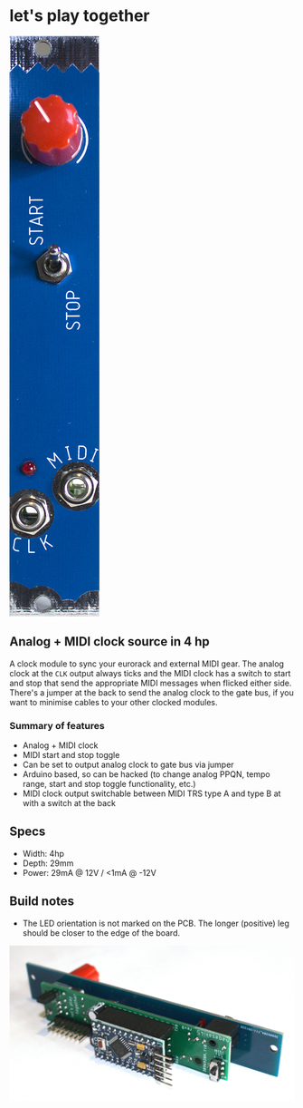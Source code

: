 # let's play together

![module front](module.jpg)

## Analog + MIDI clock source in 4 hp

A clock module to sync your eurorack and external MIDI gear. The analog clock at the `CLK` output always ticks and the MIDI clock has a switch to start and stop that send the appropriate MIDI messages when flicked either side. There's a jumper at the back to send the analog clock to the gate bus, if you want to minimise cables to your other clocked modules.

### Summary of features

- Analog + MIDI clock
- MIDI start and stop toggle
- Can be set to output analog clock to gate bus via jumper
- Arduino based, so can be hacked (to change analog PPQN, tempo range, start and stop toggle functionality, etc.)
- MIDI clock output switchable between MIDI TRS type A and type B at with a switch at the back

## Specs

- Width: 4hp
- Depth: 29mm
- Power: 29mA @ 12V / <1mA @ -12V

## Build notes

- The LED orientation is not marked on the PCB. The longer (positive) leg should be closer to the edge of the board.

![electronics view](back.jpg)